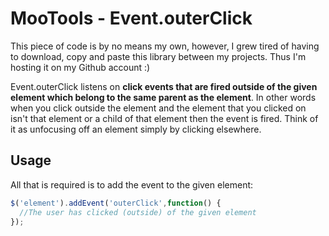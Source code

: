 # MooTools - Event.outerClick

This piece of code is by no means my own, however, I grew tired of having to download, copy and paste this library between my projects. Thus I'm hosting it on my Github account :)

Event.outerClick listens on **click events that are fired outside of the given element which belong to the same parent as the element**. In other words when you click outside the element and the element that you clicked on isn't that element or a child of that element then the event is fired. Think of it as unfocusing off an element simply by clicking elsewhere. 

## Usage

All that is required is to add the event to the given element:

```javascript
$('element').addEvent('outerClick',function() {
  //The user has clicked (outside) of the given element
});
```
